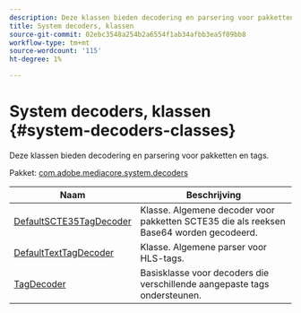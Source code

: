 ```yaml
---
description: Deze klassen bieden decodering en parsering voor pakketten en tags.
title: System decoders, klassen
source-git-commit: 02ebc3548a254b2a6554f1ab34afbb3ea5f09bb8
workflow-type: tm+mt
source-wordcount: '115'
ht-degree: 1%

---
```


# System decoders, klassen {#system-decoders-classes}

Deze klassen bieden decodering en parsering voor pakketten en tags.

Pakket: [com.adobe.mediacore.system.decoders](https://help.adobe.com/en_US/primetime/api/psdk/asdoc-dhls_1.4/com/adobe/mediacore/system/decoders/package-detail.html)

| Naam | Beschrijving |
|---|---|
| [DefaultSCTE35TagDecoder](https://help.adobe.com/en_US/primetime/api/psdk/asdoc-dhls_1.4/com/adobe/mediacore/system/decoders/DefaultSCTE35TagDecoder.html) | Klasse. Algemene decoder voor pakketten SCTE35 die als reeksen Base64 worden gecodeerd. |
| [DefaultTextTagDecoder](https://help.adobe.com/en_US/primetime/api/psdk/asdoc-dhls_1.4/com/adobe/mediacore/system/decoders/DefaultTextTagDecoder.html) | Klasse. Algemene parser voor HLS-tags. |
| [TagDecoder](https://help.adobe.com/en_US/primetime/api/psdk/asdoc-dhls_1.4/com/adobe/mediacore/system/decoders/TagDecoder.html) | Basisklasse voor decoders die verschillende aangepaste tags ondersteunen. |
